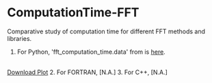 # ComputationTime-FFT
Comparative study of computation time for different FFT methods and libraries.
1. For Python, 'fft_computation_time.data' from is <a href="https://stackoverflow.com/questions/6365623/improving-fft-performance-in-python">here</a>.
</br>
<a href="https://github.com/aakash30jan/ComputationTime-FFT/raw/master/FFT_Computation_Time_v1.pdf">Download Plot</a>
2. For FORTRAN, [N.A.]
3. For C++, [N.A.]

